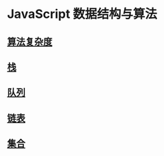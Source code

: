 # JavaScript 数据结构与算法

## [算法复杂度](./AlgorithmicComplexity/index.md)

## [栈](./Stack/index.md)

## [队列](./Queue/index.md)

## [链表](./LinkedList/index.md)

## [集合](./Set/index.md)
